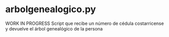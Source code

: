 # arbolgenealogico.py
WORK IN PROGRESS
Script que recibe un número de cédula costarricense y devuelve el árbol genealógico de la persona

